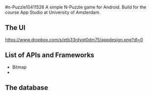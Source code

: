 #n-Puzzle10411526
A simple N-Puzzle game for Android. Build for the course App Studio at University of Amsterdam.

## The UI
https://www.dropbox.com/s/etb33rdyqt0dm75/appdesign.png?dl=0

## List of APIs and Frameworks
- Bitmap
-

## The database
